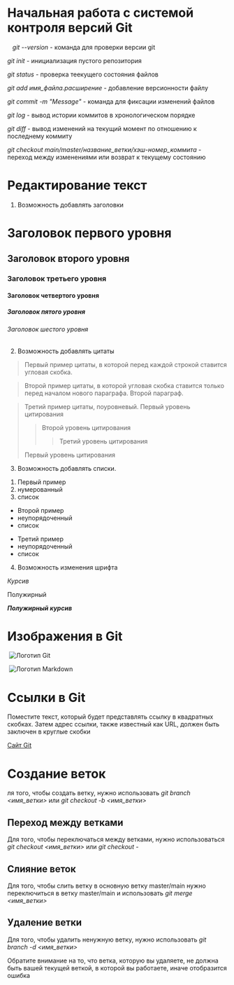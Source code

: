 # Начальная работа с системой контроля версий Git
 
 *git --version* - команда для проверки версии git

*git init* - инициализация пустого репозитория

*git status* - проверка теекущего состояния файлов

*git add имя_файла.расширение* - добавление версионности файлу

*git commit -m "Message"* - команда для фиксации изменений файлов

*git log* - вывод истории коммитов в хронологическом порядке

*git diff* - вывод изменений на текущий момент по отношению к последнему коммиту

*git checkout main/master/название_ветки/хэш-номер_коммита* - переход между изменениями или возврат к текущему состоянию

# Редактирование текст

1. Возможность добавлять заголовки 

Заголовок первого уровня
========================
Заголовок второго уровня
-------------------------
### Заголовок третьего уровня
#### Заголовок четвертого уровня
##### Заголовок пятого уровня
###### Заголовок шестого уровня

2. Возможность добавлять цитаты

>Первый пример цитаты,
>в которой перед каждой строкой
>ставится угловая скобка.

>Второй пример цитаты,
в которой угловая скобка
ставится только перед началом нового параграфа.
>Второй параграф.

>Третий пример цитаты, поуровневый.
> Первый уровень цитирования
>> Второй уровень цитирования
>>> Третий уровень цитирования
>
>Первый уровень цитирования

3. Возможность добавлять списки.
>
1. Первый пример
2.  нумерованный
3. cписок

* Второй пример
* неупорядоченный
* список

+ Третий пример
+ неупорядоченный
+ список

4. Возможность изменения шрифта


*Курсив*

Полужирный

***Полужирный курсив***


# Изображения в Git
 ![Логотип Git](https://git-scm.com/images/logo@2x.png)

 ![Логотип Markdown](https://markdown.net.br/assets/img/basic-syntax/markdown-logo-small.png)

# Ссылки в Git

Поместите текст, который будет представлять ссылку в квадратных скобках. Затем адрес ссылки, также известный как URL, должен быть заключен в круглые скобки

[Cайт Git](https://git-scm.com/)

# Создание веток

ля того, чтобы создать ветку, нужно использовать *git branch <имя_ветки>* или *git checkout -b <имя_ветки>*

## Переход между ветками

Для того, чтобы переключаться между ветками, нужно использоваться *git checkout <имя_ветки>* или *git checkout -* 

## Слияние веток

Для того, чтобы слить ветку в основную ветку master/main нужно переключиться в ветку master/main и использовать *git merge <имя_ветки>*

## Удаление ветки

Для того, чтобы удалить ненужную ветку, нужно использовать *git branch -d <имя_ветки>*

Обратите внимание на то, что ветка, которую вы удаляете, не должна быть вашей текущей веткой, в которой вы работаете, иначе отобразится ошибка
